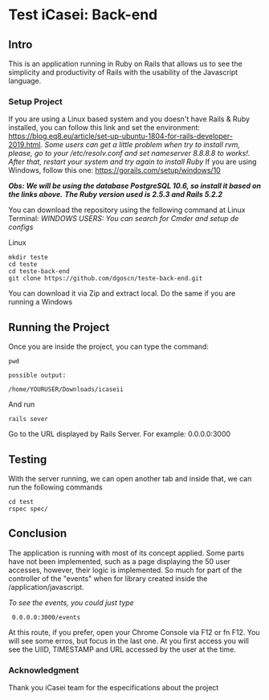 # Test iCasei: Back-end


## Intro

This is an application running in Ruby on Rails that allows us to see the simplicity and productivity of Rails with the usability of the Javascript language.

### Setup Project

If you are using a Linux based system and you doesn't have Rails & Ruby installed, you can follow this link and set the environment: https://blog.eq8.eu/article/set-up-ubuntu-1804-for-rails-developer-2019.html. *Some users can get a little problem when try to install rvm, please, go to your /etc/resolv.conf and set nameserver 8.8.8.8 to works!. After that, restart your system and try again to install Ruby*
If you are using Windows, follow this one: https://gorails.com/setup/windows/10

***Obs: We will be using the database PostgreSQL 10.6, so install it based on the links above.***
***The Ruby version used is 2.5.3  and Rails 5.2.2***

You can download the repository using the following command at Linux Terminal:
*WINDOWS USERS: You can search for Cmder and setup de configs*

Linux
```
mkdir teste
cd teste
cd teste-back-end
git clone https://github.com/dgoscn/teste-back-end.git
```
You can download it via Zip and extract local. Do the same if you are running a Windows

## Running the Project

Once you are inside the project, you can type the command:

```
pwd

possible output:

/home/YOURUSER/Downloads/icaseii
```
And run
```
rails sever
```
Go to the URL displayed by Rails Server. For example: 0.0.0.0:3000

## Testing 

With the server running, we can open another tab and inside that, we can run the following commands
```
cd test
rspec spec/
```

## Conclusion

The application is running with most of its concept applied. Some parts have not been implemented, such as a page displaying the 50 user accesses, however, their logic is implemented. So much for part of the controller of the "events" when for library created inside the /application/javascript.

*To see the events, you could just type*

```
 0.0.0.0:3000/events
```

At this route, if you prefer, open your Chrome Console via F12 or fn F12. You will see some erros, but focus in the last one. At you first access you will see the UIID, TIMESTAMP and URL accessed by the user at the time.

### Acknowledgment
Thank you iCasei team for the especifications about the project
